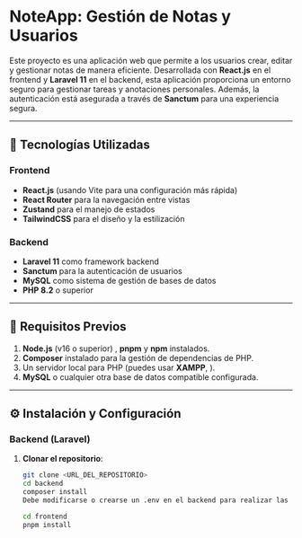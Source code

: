 # **NoteApp: Gestión de Notas y Usuarios**

Este proyecto es una aplicación web que permite a los usuarios crear, editar y gestionar notas de manera eficiente. Desarrollada con **React.js** en el frontend y **Laravel 11** en el backend, esta aplicación proporciona un entorno seguro para gestionar tareas y anotaciones personales. Además, la autenticación está asegurada a través de **Sanctum** para una experiencia segura.

---

## 🚀 **Tecnologías Utilizadas**

### **Frontend**
- **React.js** (usando Vite para una configuración más rápida)
- **React Router** para la navegación entre vistas
- **Zustand** para el manejo de estados
- **TailwindCSS** para el diseño y la estilización

### **Backend**
- **Laravel 11** como framework backend
- **Sanctum** para la autenticación de usuarios
- **MySQL** como sistema de gestión de bases de datos
- **PHP 8.2** o superior

---

## 🔧 **Requisitos Previos**

1. **Node.js** (v16 o superior) , **pnpm** y **npm** instalados.
2. **Composer** instalado para la gestión de dependencias de PHP.
3. Un servidor local para PHP (puedes usar **XAMPP**, ).
4. **MySQL** o cualquier otra base de datos compatible configurada.

---

## ⚙️ **Instalación y Configuración**

### **Backend (Laravel)**

1. **Clonar el repositorio**:
   ```bash
   git clone <URL_DEL_REPOSITORIO>
   cd backend
   composer install
   Debe modificarse o crearse un .env en el backend para realizar las migraciones

   cd frontend
   pnpm install
